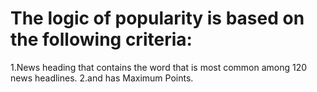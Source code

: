 # The logic of popularity is based on the following criteria:
1.News heading that contains the word that is most common among 120 news headlines.
2.and has Maximum Points.
